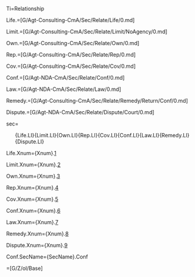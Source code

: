 Ti=Relationship

Life.=[G/Agt-Consulting-CmA/Sec/Relate/Life/0.md]

Limit.=[G/Agt-Consulting-CmA/Sec/Relate/Limit/NoAgency/0.md]

Own.=[G/Agt-Consulting-CmA/Sec/Relate/Own/0.md]

Rep.=[G/Agt-Consulting-CmA/Sec/Relate/Rep/0.md]

Cov.=[G/Agt-Consulting-CmA/Sec/Relate/Cov/0.md]

Conf.=[G/Agt-NDA-CmA/Sec/Relate/Conf/0.md]

Law.=[G/Agt-NDA-CmA/Sec/Relate/Law/0.md]

Remedy.=[G/Agt-Consulting-CmA/Sec/Relate/Remedy/Return/Conf/0.md]

Dispute.=[G/Agt-NDA-CmA/Sec/Relate/Dispute/Court/0.md]

sec=<ol>{Life.LI}{Limit.LI}{Own.LI}{Rep.LI}{Cov.LI}{Conf.LI}{Law.LI}{Remedy.LI}{Dispute.LI}</ol>

Life.Xnum={Xnum}.<a href="#Relate.Life.Sec" class="xref">1</a>

Limit.Xnum={Xnum}.<a href="#Relate.Limit.Sec" class="xref">2</a>

Own.Xnum={Xnum}.<a href="#Relate.Own.Sec" class="xref">3</a>

Rep.Xnum={Xnum}.<a href="#Relate.Rep.Sec" class="xref">4</a>

Cov.Xnum={Xnum}.<a href="#Relate.Cov.Sec" class="xref">5</a>

Conf.Xnum={Xnum}.<a href="#Relate.Conf.Sec" class="xref">6</a>

Law.Xnum={Xnum}.<a href="#Relate.Law.Sec" class="xref">7</a>

Remedy.Xnum={Xnum}.<a href="#Relate.Remedy.Sec" class="xref">8</a>

Dispute.Xnum={Xnum}.<a href="#Relate.Dispute.Sec" class="xref">9</a>

Conf.SecName={SecName}.Conf

=[G/Z/ol/Base]